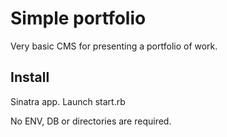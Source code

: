 Simple portfolio
======

Very basic CMS for presenting a portfolio of work.

Install
-------

Sinatra app. Launch start.rb

No ENV, DB or directories are required.
